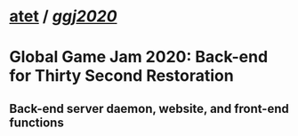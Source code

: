 # [atet](https://github.com/atet) / [**_ggj2020_**](https://github.com/atet/ggj2020#atet--ggj2020)

# Global Game Jam 2020: Back-end for Thirty Second Restoration

## Back-end server daemon, website, and front-end functions

